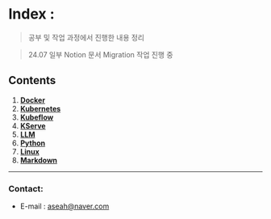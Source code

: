 # Index :
> 공부 및 작업 과정에서 진행한 내용 정리

> 24.07 일부 Notion 문서 Migration 작업 진행 중

## Contents
1. [__Docker__](./Docker)
2. [__Kubernetes__](./Kubernetes)
3. [__Kubeflow__](./Kubeflow)
4. [__KServe__](./KServe)
5. [__LLM__](./LLM)
6. [__Python__](./python)
7. [__Linux__](./linux)
8. [__Markdown__](./Markdown)

------------------

### Contact:
- E-mail : aseah@naver.com
